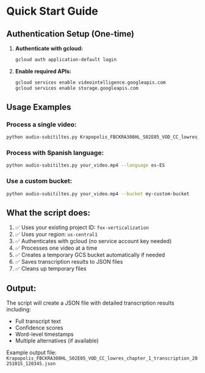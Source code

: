 # Quick Start Guide

## Authentication Setup (One-time)

1. **Authenticate with gcloud:**
   ```bash
   gcloud auth application-default login
   ```

2. **Enable required APIs:**
   ```bash
   gcloud services enable videointelligence.googleapis.com
   gcloud services enable storage.googleapis.com
   ```

## Usage Examples

### Process a single video:
```bash
python audio-subitiltes.py Krapopolis_FBCKRA308HL_S02E05_VOD_CC_lowres_chapter_1.mp4
```

### Process with Spanish language:
```bash
python audio-subitiltes.py your_video.mp4 --language es-ES
```

### Use a custom bucket:
```bash
python audio-subitiltes.py your_video.mp4 --bucket my-custom-bucket
```

## What the script does:

1. ✅ Uses your existing project ID: `fox-verticalization`
2. ✅ Uses your region: `us-central1`
3. ✅ Authenticates with gcloud (no service account key needed)
4. ✅ Processes one video at a time
5. ✅ Creates a temporary GCS bucket automatically if needed
6. ✅ Saves transcription results to JSON files
7. ✅ Cleans up temporary files

## Output:

The script will create a JSON file with detailed transcription results including:
- Full transcript text
- Confidence scores
- Word-level timestamps
- Multiple alternatives (if available)

Example output file: `Krapopolis_FBCKRA308HL_S02E05_VOD_CC_lowres_chapter_1_transcription_20251015_120345.json`